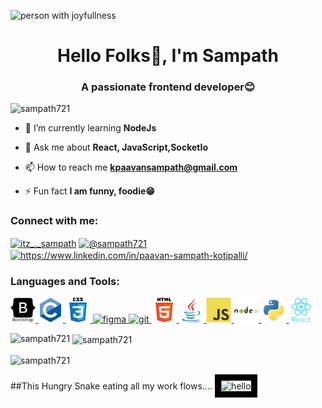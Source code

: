 <img src="https://miro.medium.com/max/1600/0*C-cPP9D2MIyeexAT.gif" style="width:1000px;height:400px" alt="person with joyfullness"></img>
<h1 align="center">Hello Folks👋, I'm Sampath</h1>
<h3 align="center">A passionate frontend developer😊</h3>

<p align="left"> <img src="https://komarev.com/ghpvc/?username=sampath721&label=Profile%20views&color=0e75b6&style=flat" alt="sampath721" /> </p>

- 🌱 I’m currently learning **NodeJs**

- 💬 Ask me about **React, JavaScript,SocketIo**

- 📫 How to reach me **kpaavansampath@gmail.com**

- ⚡ Fun fact **I am funny, foodie😁**

<h3 align="left">Connect with me:</h3>
<p align="left">
<a href="https://instagram.com/itz_._sampath" target="blank"><img align="center" src="https://raw.githubusercontent.com/rahuldkjain/github-profile-readme-generator/master/src/images/icons/Social/instagram.svg" alt="itz_._sampath" height="30" width="40" /></a>
<a href="https://www.hackerearth.com/@sampath721" target="blank"><img align="center" src="https://raw.githubusercontent.com/rahuldkjain/github-profile-readme-generator/master/src/images/icons/Social/hackerearth.svg" alt="@sampath721" height="30" width="40" /></a>
  <a href="https://www.linkedin.com/in/paavan-sampath-kotipalli/
" target="blank"><img align="center" src="https://raw.githubusercontent.com/rahuldkjain/github-profile-readme-generator/master/src/images/icons/Social/linked-in-alt.svg" alt="https://www.linkedin.com/in/paavan-sampath-kotipalli/" height="30" width="40" /></a>
</p>

<h3 align="left">Languages and Tools:</h3>
<p align="left"> <a href="https://getbootstrap.com" target="_blank" rel="noreferrer"> <img src="https://raw.githubusercontent.com/devicons/devicon/master/icons/bootstrap/bootstrap-plain-wordmark.svg" alt="bootstrap" width="40" height="40"/> </a> <a href="https://www.cprogramming.com/" target="_blank" rel="noreferrer"> <img src="https://raw.githubusercontent.com/devicons/devicon/master/icons/c/c-original.svg" alt="c" width="40" height="40"/> </a> <a href="https://www.w3schools.com/css/" target="_blank" rel="noreferrer"> <img src="https://raw.githubusercontent.com/devicons/devicon/master/icons/css3/css3-original-wordmark.svg" alt="css3" width="40" height="40"/> </a> <a href="https://www.figma.com/" target="_blank" rel="noreferrer"> <img src="https://www.vectorlogo.zone/logos/figma/figma-icon.svg" alt="figma" width="40" height="40"/> </a> <a href="https://git-scm.com/" target="_blank" rel="noreferrer"> <img src="https://www.vectorlogo.zone/logos/git-scm/git-scm-icon.svg" alt="git" width="40" height="40"/> </a> <a href="https://www.w3.org/html/" target="_blank" rel="noreferrer"> <img src="https://raw.githubusercontent.com/devicons/devicon/master/icons/html5/html5-original-wordmark.svg" alt="html5" width="40" height="40"/> </a> <a href="https://www.java.com" target="_blank" rel="noreferrer"> <img src="https://raw.githubusercontent.com/devicons/devicon/master/icons/java/java-original.svg" alt="java" width="40" height="40"/> </a> <a href="https://developer.mozilla.org/en-US/docs/Web/JavaScript" target="_blank" rel="noreferrer"> <img src="https://raw.githubusercontent.com/devicons/devicon/master/icons/javascript/javascript-original.svg" alt="javascript" width="40" height="40"/> </a> <a href="https://nodejs.org" target="_blank" rel="noreferrer"> <img src="https://raw.githubusercontent.com/devicons/devicon/master/icons/nodejs/nodejs-original-wordmark.svg" alt="nodejs" width="40" height="40"/> </a> <a href="https://www.python.org" target="_blank" rel="noreferrer"> <img src="https://raw.githubusercontent.com/devicons/devicon/master/icons/python/python-original.svg" alt="python" width="40" height="40"/> </a> <a href="https://reactjs.org/" target="_blank" rel="noreferrer"> <img src="https://raw.githubusercontent.com/devicons/devicon/master/icons/react/react-original-wordmark.svg" alt="react" width="40" height="40"/> </a> </p>

<p><img align="left" src="https://github-readme-stats.vercel.app/api/top-langs?username=sampath721&show_icons=true&locale=en&layout=compact" alt="sampath721" /></p>

<p>&nbsp;<img align="center" src="https://github-readme-stats.vercel.app/api?username=sampath721&show_icons=true&locale=en" alt="sampath721" /></p>

<p><img align="center" src="https://github-readme-streak-stats.herokuapp.com/?user=sampath721&" alt="sampath721" /></p>
##This Hungry Snake eating all my work flows....
<img src="https://github.com/Sampath721/Sampath721/blob/output/github-contribution-grid-snake.gif"  style="width:1100px;border:10px solid black" alt="hello"></img>
